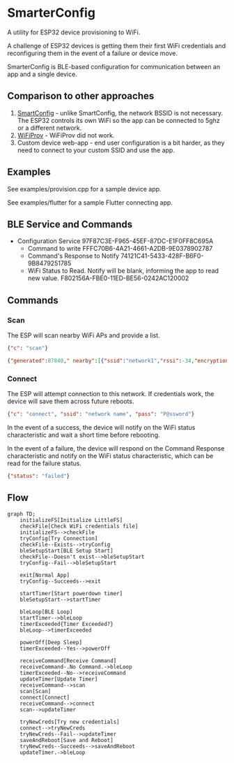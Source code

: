 # SmarterConfig

A utility for ESP32 device provisioning to WiFi.

A challenge of ESP32 devices is getting them their first WiFi credentials and reconfiguring them in the event of a failure or device move.

SmarterConfig is BLE-based configuration for communication between an app and a single device.

## Comparison to other approaches
1. [SmartConfig](https://github.com/espressif/arduino-esp32/blob/master/libraries/WiFi/examples/WiFiSmartConfig/WiFiSmartConfig.ino) - unlike SmartConfig, the network BSSID is not necessary. The ESP32 controls its own WiFi so the app can be connected to 5ghz or a different network.
1. [WiFiProv](https://github.com/espressif/arduino-esp32/blob/master/libraries/WiFiProv/examples/WiFiProv/WiFiProv.ino) - WiFiProv did not work.
1. Custom device web-app - end user configuration is a bit harder, as they need to connect to your custom SSID and use the app.

## Examples

See examples/provision.cpp for a sample device app.

See examples/flutter for a sample Flutter connecting app.

## BLE Service and Commands

- Configuration Service 97F87C3E-F965-45EF-87DC-E1F0FF8C695A
  - Command to write FFFC70B6-4A21-4661-A2DB-9E0378902787
  - Command's Response to Notify 74121C41-5433-428F-B6F0-9B8479251785
  - WiFi Status to Read. Notify will be blank, informing the app to read new value. F802156A-FBE0-11ED-BE56-0242AC120002

## Commands
### Scan
The ESP will scan nearby WiFi APs and provide a list.
```json
{"c": "scan"}
```
```json
{"generated":87840," nearby":[{"ssid":"network1","rssi":-34,"encryption":"wpa2"},{"ssid":"Network Number 2","rssi":-89,"encryption":"wpa2"}]}
```

### Connect
The ESP will attempt connection to this network. If credentials work, the device will save them across future reboots.
```json
{"c": "connect", "ssid": "network name", "pass": "P@ssword"}
```
In the event of a success, the device will notify on the WiFi status characteristic and wait a short time before rebooting.

In the event of a failure, the device will respond on the Command Response characteristic and notify on the WiFi status characteristic, which can be read for the failure status.
```json
{"status": "failed"}
```
## Flow
```mermaid
graph TD;
    initializeFS[Initialize LittleFS]
    checkFile[Check WiFi credentials file]
    initializeFS-->checkFile
    tryConfig[Try Connection]
    checkFile--Exists-->tryConfig
    bleSetupStart[BLE Setup Start]
    checkFile--Doesn't exist-->bleSetupStart
    tryConfig--Fail-->bleSetupStart

    exit[Normal App]
    tryConfig--Succeeds-->exit

    startTimer[Start powerdown timer]
    bleSetupStart-->startTimer

    bleLoop[BLE Loop]
    startTimer-->bleLoop
    timerExceeded{Timer Exceeded?}
    bleLoop-->timerExceeded

    powerOff[Deep Sleep]
    timerExceeded--Yes-->powerOff

    receiveCommand[Receive Command]
    receiveCommand-.No Command.->bleLoop
    timerExceeded--No-->receiveCommand
    updateTimer[Update Timer]
    receiveCommand-->scan
    scan[Scan]
    connect[Connect]
    receiveCommand-->connect
    scan-->updateTimer

    tryNewCreds[Try new credentials]
    connect-->tryNewCreds
    tryNewCreds--Fail-->updateTimer
    saveAndReboot[Save and Reboot]
    tryNewCreds--Succeeds-->saveAndReboot
    updateTimer.->bleLoop
```